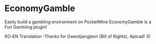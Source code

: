# EconomyGamble
Easily build a gambling environment on PocketMine
EconomyGamble is a Fun Gambling plugin!

KO-EN Translation -Thanks for Gweolijangjeon (Bill of Rights), Apicad! :D
